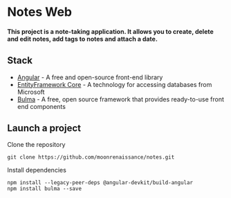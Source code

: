 # Notes Web

#### This project is a note-taking application. It allows you to create, delete and edit notes, add tags to notes and attach a date.

## Stack
- [Angular](https://angular.io/Angular/) - A free and open-source front-end library
- [EntityFramework Core](https://learn.microsoft.com/ru-ru/ef/core/) - A technology for accessing databases from Microsoft
- [Bulma](https://bulma.io/) - A free, open source framework that provides ready-to-use front end components

## Launch a project

Clone the repository

```
git clone https://github.com/moonrenaissance/notes.git
```

Install dependencies

```
npm install --legacy-peer-deps @angular-devkit/build-angular
npm install bulma --save
```
